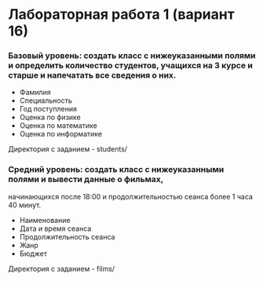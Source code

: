 # Лабораторная работа 1 (вариант 16)


### Базовый уровень: создать класс с нижеуказанными полями и определить количество студентов, учащихся на 3 курсе и старше и напечатать все сведения о них.
- Фамилия
- Специальность
- Год поступления
- Оценка по физике
- Оценка по математике
- Оценка по информатике

Директория с заданием - students/

### Средний уровень: создать класс с нижеуказанными полями и вывести данные о фильмах, 
начинающихся после 18:00 и продолжительностью сеанса более 1 часа 40 минут.
- Наименование
- Дата и время сеанса
- Продолжительность сеанса
- Жанр
- Бюджет

Директория с заданием - films/
